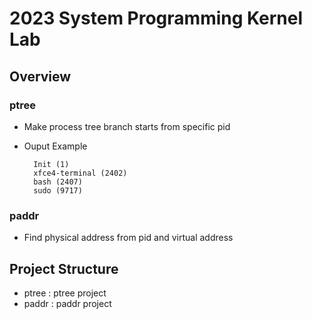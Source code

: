 # 2023 System Programming Kernel Lab
## Overview
### ptree
* Make process tree branch starts from specific pid
* Ouput Example

        Init (1)
        xfce4-terminal (2402)
        bash (2407)
        sudo (9717)

### paddr
* Find physical address from pid and virtual address





## Project Structure
* ptree : ptree project
* paddr : paddr project

